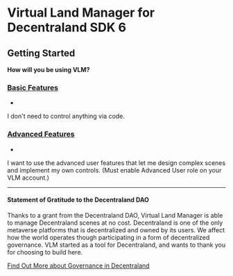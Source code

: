 # Virtual Land Manager for Decentraland SDK 6

## Getting Started

**How will you be using VLM?**

### [Basic Features](/decentraland/getting-started/basic-install.md)
-
I don't need to control anything via code.

### [Advanced Features](/decentraland/getting-started/advanced-install.md)
-
I want to use the advanced user features that let me design complex scenes and implement my own controls. (Must enable Advanced User role on your VLM account.)

---

#### **Statement of Gratitude to the Decentraland DAO**

Thanks to a grant from the Decentraland DAO,
Virtual Land Manager is able to manage Decentraland scenes at no cost.
Decentraland is one of the only metaverse platforms that is decentralized and owned by its users.
We affect how the world operates though participating in a form of decentralized governance.
VLM started as a tool for Decentraland, and wants to thank you for choosing to build here.

[Find Out More about Governance in Decentraland](https://docs.decentraland.org/player/general/dao/overview/what-is-the-dao/)
